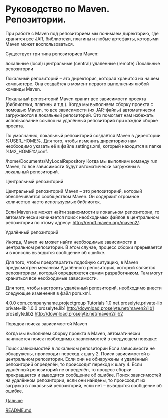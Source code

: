 # Руководство по Maven. Репозитории.

При работе с Maven под репозиторием мы понимаем директорию, где хранятся все JAR, библиотеки, плагины и любые артефакты, которыми Maven может воспользоваться.

Существует три типа репозиториев Maven:

локальные (local)
центральные (central)
удалённые (remote)
Локальные репозитории

Локальный репозиторий – это директория, которая хранится на нашем компьютере. Она создаётся в момент первого выполнения любой команды Maven.

Локальный репозиторий Maven хранит все зависимости проекта (библиотеки, плагины и т.д.). Когда мы выполняем сборку проекта с помощью Maven, то все зависимости (их JAR-файлы) автоматически загружаются в локальный репозиторий. Это помогает нам избежать использование ссылок на удалённый репозиторий при каждой сборке проекта.

По умолчанию, локальный репозиторий создаётся Maven в директории %USER_HOME%. Для того, чтобы изменить директорию нам необходимо указать её в файле settings.xml, который находится в папке %M2_HOME%\conf.


<settings xmlns="http://maven.apache.org/SETTINGS/1.0.0"
   xmlns:xsi="http://www.w3.org/2001/XMLSchema-instance"
   xsi:schemaLocation="http://maven.apache.org/SETTINGS/1.0.0 
   http://maven.apache.org/xsd/settings-1.0.0.xsd">
      <localRepository>/home/Documents/MyLocalRepository</localRepository>
</settings>
Когда мы выполним команду run Maven, то все зависимости будут автоматически загружены в локальный репозиторий.

Центральный репозиторий

Центральный репозиторий Maven – это репозиториий, который обеспечивается сообществом Maven. Он содержит огромное количество часто используемых библиотек.

Если Maven не может найти зависимости в локальном репозитории, то автоматически начинается поиск необходимых файлов в центральном репозитории по этому адресу: http://repo1.maven.org/maven2/.

Удалённый репозиторий

Иногда, Maven не может найти необходимые зависимости в центральном репозитории. В этом случае, процесс сборки прерывается и в консоль выводится сообщение об ошибке.

Для того, чтобы предотвратить подобную ситуацию, в Maven предусмотрен механизм Удалённого репозитория, который является репозиторием, который определяется самим разработчиком. Там могут храниться все необходимые зависимости.

Для того, чтобы настроить удалённый репозиторий, необходимо внести следующие изменения в файл pom.xml.


<project xmlns="http://maven.apache.org/POM/4.0.0"
   xmlns:xsi="http://www.w3.org/2001/XMLSchema-instance"
   xsi:schemaLocation="http://maven.apache.org/POM/4.0.0
   http://maven.apache.org/xsd/maven-4.0.0.xsd">
   <modelVersion>4.0.0</modelVersion>
   <groupId>com.companyname.projectgroup</groupId>
   <artifactId>Tutorials</artifactId>
   <version>1.0</version>
   <dependencies>
      <dependency>
         <groupId>net.proselyte.private-lib</groupId>
         <artifactId>private-lib</artifactId>
         <version>1.0.0</version>
      </dependency>
   <dependencies>
   <repositories>
      <repository>
         <id>proselyte.lib1</id>
         <url>http://download.proselyte.net/maven2/lib1</url>
      </repository>
      <repository>
         <id>proselyte.lib2</id>
         <url>http://download.proselyte.net/maven2/lib2</url>
      </repository>
   </repositories>
</project>

Порядок поиска зависимостей Maven

Когда мы выполняем сборку проекта в Maven, автоматически начинается поиск необходимых зависимостей в следующем порядке:

Поиск зависимостей в локальном репозитории Если зависимости не обнаружены, происходит переход к шагу 2.
Поиск зависимостей в центральном репозитории. Если они не обнаружены и удалённый репозиторий определён, то происходит переход к шагу 4.
Если удалённый репозиторий не определён, то процесс сборки прекращается и выводится сообщение об ошибке.
Поиск зависимостей на удалённом репозитории, если они найдены, то происходит их загрузка в локальный репозиторий, если нет – выводится сообщение об ошибке.

[Дальше](.md)

[README.md](../../README.md)